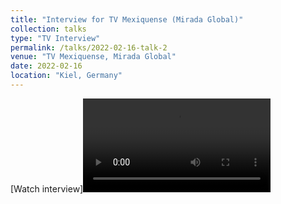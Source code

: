 ```yaml
---
title: "Interview for TV Mexiquense (Mirada Global)"
collection: talks
type: "TV Interview"
permalink: /talks/2022-02-16-talk-2
venue: "TV Mexiquense, Mirada Global"
date: 2022-02-16
location: "Kiel, Germany"
---
```


[Watch interview]<video src="../images/Teaser_interview.mp4" controls title="Title"></video>
